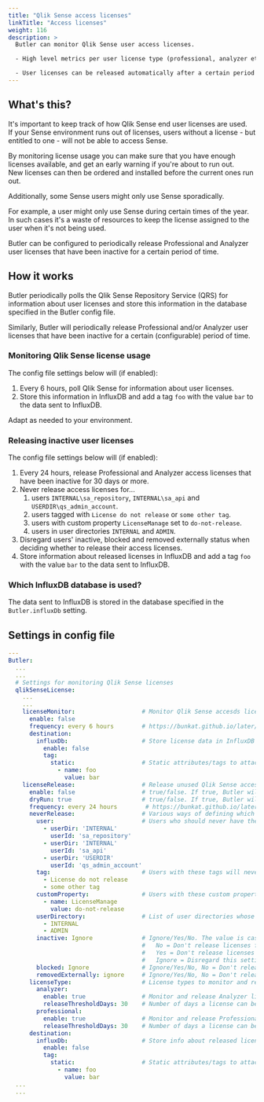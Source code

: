 ```yaml
---
title: "Qlik Sense access licenses"
linkTitle: "Access licenses"
weight: 116
description: >
  Butler can monitor Qlik Sense user access licenses.  

  - High level metrics per user license type (professional, analyzer etc) are gathered and stored in your database of choice (at the time of writing, InfluxDB is supported).

  - User licenses can be released automatically after a certain period of inactivity, allowing them to be used by other users.
---
```


## What's this?

It's important to keep track of how Qlik Sense end user licenses are used.  
If your Sense environment runs out of licenses, users without a license - but entitled to one - will not be able to access Sense.

By monitoring license usage you can make sure that you have enough licenses available, and get an early warning if you're about to run out.  
New licenses can then be ordered and installed before the current ones run out.

Additionally, some Sense users might only use Sense sporadically.

For example, a user might only use Sense during certain times of the year.  
In such cases it's a waste of resources to keep the license assigned to the user when it's not being used.

Butler can be configured to periodically release Professional and Analyzer user licenses that have been inactive for a certain period of time.

## How it works

Butler periodically polls the Qlik Sense Repository Service (QRS) for information about user licenses and store this information in the database specified in the Butler config file.

Similarly, Butler will periodically release Professional and/or Analyzer user licenses that have been inactive for a certain (configurable) period of time.

### Monitoring Qlik Sense license usage

The config file settings below will (if enabled):

1. Every 6 hours, poll Qlik Sense for information about user licenses.
2. Store this information in InfluxDB and add a tag `foo` with the value `bar` to the data sent to InfluxDB.

Adapt as needed to your environment.

### Releasing inactive user licenses

The config file settings below will (if enabled):

1. Every 24 hours, release Professional and Analyzer access licenses that have been inactive for 30 days or more.
2. Never release access licenses for...
   1. users `INTERNAL\sa_repository`, `INTERNAL\sa_api` and `USERDIR\qs_admin_account`.
   2. users tagged with `License do not release` or `some other tag`.
   3. users with custom property `LicenseManage` set to `do-not-release`.
   4. users in user directories `INTERNAL` and `ADMIN`.
3. Disregard users' inactive, blocked and removed externally status when deciding whether to release their access licenses.
4. Store information about released licenses in InfluxDB and add a tag `foo` with the value `bar` to the data sent to InfluxDB.

### Which InfluxDB database is used?

The data sent to InfluxDB is stored in the database specified in the `Butler.influxDb` setting.

## Settings in config file

```yaml
---
Butler:
  ...
  ...
  # Settings for monitoring Qlik Sense licenses
  qlikSenseLicense:
    ...
    ...
    licenseMonitor:                   # Monitor Qlik Sense accesds license usage
      enable: false
      frequency: every 6 hours        # https://bunkat.github.io/later/parsers.html#text
      destination:
        influxDb:                     # Store license data in InfluxDB
          enable: false
          tag:
            static:                   # Static attributes/tags to attach to the data sent to InfluxDB
              - name: foo
                value: bar
    licenseRelease:                   # Release unused Qlik Sense access licenses
      enable: false                   # true/false. If true, Butler will release unused licenses according to settings below
      dryRun: true                    # true/false. If true, Butler will not actually release any licenses, just log what it would have done.
      frequency: every 24 hours        # https://bunkat.github.io/later/parsers.html#text
      neverRelease:                   # Various ways of defining which users should never have their licenses released
        user:                         # Users who should never have their licenses released
          - userDir: 'INTERNAL'
            userId: 'sa_repository'
          - userDir: 'INTERNAL'
            userId: 'sa_api'
          - userDir: 'USERDIR'
            userId: 'qs_admin_account'
        tag:                          # Users with these tags will never have their licenses released
          - License do not release
          - some other tag
        customProperty:               # Users with these custom properties will never have their licenses released
          - name: LicenseManage
            value: do-not-release
        userDirectory:                # List of user directories whose users should never have their licenses released
          - INTERNAL
          - ADMIN
        inactive: Ignore              # Ignore/Yes/No. The value is case insensitive
                                      #   No = Don't release licenses for users marked as "Inactive=No" in the QMC
                                      #   Yes = Don't release licenses for users marked as "Inactive=Yes" in the QMC
                                      #   Ignore = Disregard this setting
        blocked: Ignore               # Ignore/Yes/No, No = Don't release licenses for users marked as "Blocked=No" in the QMC
        removedExternally: ignore     # Ignore/Yes/No, No = Don't release licenses for users marked as "Removed externally=No" in the QMC
      licenseType:                    # License types to monitor and release
        analyzer:
          enable: true                # Monitor and release Analyzer licenses
          releaseThresholdDays: 30    # Number of days a license can be unused before it is released
        professional:
          enable: true                # Monitor and release Professional licenses
          releaseThresholdDays: 30    # Number of days a license can be unused before it is released
      destination:
        influxDb:                     # Store info about released licenses in InfluxDB
          enable: false
          tag:
            static:                   # Static attributes/tags to attach to the data sent to InfluxDB
              - name: foo
                value: bar
  ...
  ...
```
